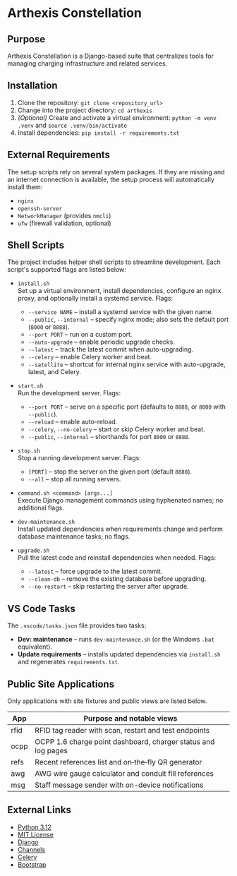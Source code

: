 # Arthexis Constellation

## Purpose
Arthexis Constellation is a Django-based suite that centralizes tools for managing charging infrastructure and related services.

## Installation
1. Clone the repository: `git clone <repository_url>`
2. Change into the project directory: `cd arthexis`
3. *(Optional)* Create and activate a virtual environment: `python -m venv .venv` and `source .venv/bin/activate`
4. Install dependencies: `pip install -r requirements.txt`

## External Requirements
The setup scripts rely on several system packages. If they are missing and an internet connection is available, the setup process will automatically install them:
- `nginx`
- `openssh-server`
- `NetworkManager` (provides `nmcli`)
- `ufw` (firewall validation, optional)

## Shell Scripts
The project includes helper shell scripts to streamline development. Each script's supported flags are listed below:

- `install.sh`  \
  Set up a virtual environment, install dependencies, configure an nginx proxy, and optionally install a systemd service. Flags:
  - `--service NAME` – install a systemd service with the given name.
  - `--public`, `--internal` – specify nginx mode; also sets the default port (`8000` or `8888`).
  - `--port PORT` – run on a custom port.
  - `--auto-upgrade` – enable periodic upgrade checks.
  - `--latest` – track the latest commit when auto-upgrading.
  - `--celery` – enable Celery worker and beat.
  - `--satellite` – shortcut for internal nginx service with auto-upgrade, latest, and Celery.

- `start.sh`  \
  Run the development server. Flags:
  - `--port PORT` – serve on a specific port (defaults to `8888`, or `8000` with `--public`).
  - `--reload` – enable auto-reload.
  - `--celery`, `--no-celery` – start or skip Celery worker and beat.
  - `--public`, `--internal` – shorthands for port `8000` or `8888`.

- `stop.sh`  \
  Stop a running development server. Flags:
  - `[PORT]` – stop the server on the given port (default `8888`).
  - `--all` – stop all running servers.

- `command.sh <command> [args...]`  \
  Execute Django management commands using hyphenated names; no additional flags.

- `dev-maintenance.sh`  \
  Install updated dependencies when requirements change and perform database maintenance tasks; no flags.

- `upgrade.sh`  \
  Pull the latest code and reinstall dependencies when needed. Flags:
  - `--latest` – force upgrade to the latest commit.
  - `--clean-db` – remove the existing database before upgrading.
  - `--no-restart` – skip restarting the server after upgrade.

## VS Code Tasks
The `.vscode/tasks.json` file provides two tasks:

- **Dev: maintenance** – runs `dev-maintenance.sh` (or the Windows `.bat` equivalent).
- **Update requirements** – installs updated dependencies via `install.sh` and regenerates `requirements.txt`.

## Public Site Applications
Only applications with site fixtures and public views are listed below.

| App | Purpose and notable views |
| --- | --- |
| rfid | RFID tag reader with scan, restart and test endpoints |
| ocpp | OCPP 1.6 charge point dashboard, charger status and log pages |
| refs | Recent references list and on‑the‑fly QR generator |
| awg | AWG wire gauge calculator and conduit fill references |
| msg | Staff message sender with on-device notifications |

## External Links
- [Python 3.12](https://www.python.org/downloads/release/python-31210/)
- [MIT License](LICENSE)
- [Django](https://www.djangoproject.com/)
- [Channels](https://channels.readthedocs.io/)
- [Celery](https://docs.celeryq.dev/)
- [Bootstrap](https://getbootstrap.com/)
